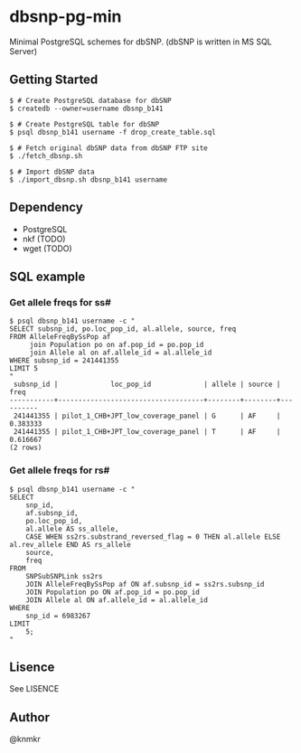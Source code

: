 # dbsnp-pg-min

Minimal PostgreSQL schemes for dbSNP. (dbSNP is written in MS SQL Server)


## Getting Started

    $ # Create PostgreSQL database for dbSNP
    $ createdb --owner=username dbsnp_b141

    $ # Create PostgreSQL table for dbSNP
    $ psql dbsnp_b141 username -f drop_create_table.sql

    $ # Fetch original dbSNP data from dbSNP FTP site
    $ ./fetch_dbsnp.sh

    $ # Import dbSNP data
    $ ./import_dbsnp.sh dbsnp_b141 username


## Dependency

- PostgreSQL
- nkf (TODO)
- wget (TODO)


## SQL example

### Get allele freqs for ss#

    $ psql dbsnp_b141 username -c "
    SELECT subsnp_id, po.loc_pop_id, al.allele, source, freq
    FROM AlleleFreqBySsPop af
         join Population po on af.pop_id = po.pop_id
         join Allele al on af.allele_id = al.allele_id
    WHERE subsnp_id = 241441355
    LIMIT 5
    "
     subsnp_id |             loc_pop_id             | allele | source |   freq
    -----------+------------------------------------+--------+--------+----------
     241441355 | pilot_1_CHB+JPT_low_coverage_panel | G      | AF     | 0.383333
     241441355 | pilot_1_CHB+JPT_low_coverage_panel | T      | AF     | 0.616667
    (2 rows)

### Get allele freqs for rs#

    $ psql dbsnp_b141 username -c "
    SELECT
        snp_id,
        af.subsnp_id,
        po.loc_pop_id,
        al.allele AS ss_allele,
        CASE WHEN ss2rs.substrand_reversed_flag = 0 THEN al.allele ELSE al.rev_allele END AS rs_allele
        source,
        freq
    FROM
        SNPSubSNPLink ss2rs
        JOIN AlleleFreqBySsPop af ON af.subsnp_id = ss2rs.subsnp_id
        JOIN Population po ON af.pop_id = po.pop_id
        JOIN Allele al ON af.allele_id = al.allele_id
    WHERE
        snp_id = 6983267
    LIMIT
        5;
    "


## Lisence

See LISENCE


## Author

@knmkr
